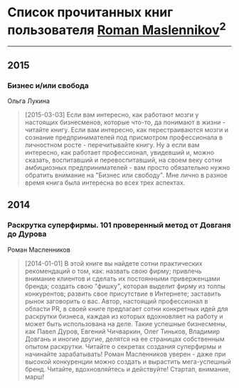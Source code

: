 # Список прочитанных книг пользователя [Roman Maslennikov](http://www.facebook.com/1378352781)<sup>2</sup>
---

## 2015

### Бизнес и/или свобода
Ольга Лукина
> [2015-03-03] Если вам интересно, как работают мозги у настоящих бизнесменов, которые что-то, да понимают в жизни - читайте книгу. Если вам интересно, как перестраиваются мозги и сознание предпринимателей под присмотром профессионала в личностном росте - перечитывайте книгу. Ну а если вам интересно, как работает профессионал, увидевший и, можно сказать, воспитавший и перевоспитавший, на своем веку сотни амбициозных предпринимателей - вам просто обязательно нужно обратить внимание на "Бизнес или свободу".
> Мне лично в разное время книга была интересна во всех трех аспектах.



## 2014

### Раскрутка суперфирмы. 101 проверенный метод от Довганя до Дурова
Роман Масленников
> [2014-01-01] В этой книге вы найдете сотни практических рекомендаций о том, как:
> назвать свою фирму; 
> привлечь внимание клиентов и сделать их постоянными приверженцами бренда; 
> создать свою "фишку", которая выделит фирму из толпы конкурентов; 
> развить свое присутствие в Интернете; 
> заставить рынок заговорить о вас. 
> Автор, настоящий профессионал в области PR, в своей книге предлагает сотни конкретных идей для раскрутки бизнеса, каждая из которых вдохновляет на работу и может быть использована на деле. 
> Такие успешные бизнесмены, как Павел Дуров, Евгений Чичваркин, Олег Тиньков, Владимир Довгань и иногие другие, делятся на ее страницах собственным опытом раскрутки. Читайте о секретах создания суперфирмы и начинайте зарабатывать! 
> Роман Масленников уверен - даже при высокой конкуренции можно создать и вырастить мега-успешный бренд. Читайте, вдохновляйтесь и действуйте! Стартап, внимание, марш!




